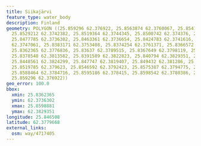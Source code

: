 ```yaml
---
title: Siikajärvi
feature_type: water_body
description: Finland
geometry: POLYGON ((25.859296 62.376922, 25.8563874 62.3760067, 25.8541469 62.3744567,
  25.8529212 62.3742382, 25.8519364 62.3744345, 25.8500742 62.374376, 25.8489513 62.3739013,
  25.8477785 62.3736302, 25.8463361 62.3736654, 25.8424783 62.3741616, 25.8397204
  62.3747061, 25.8383171 62.3753408, 25.8374254 62.3761371, 25.8366572 62.3768306,
  25.8362365 62.3776836, 25.83637 62.3789515, 25.8367649 62.3798119, 25.8374254 62.3803171,
  25.8378548 62.3813582, 25.8391589 62.3822823, 25.840794 62.3829351, 25.8430067 62.3827974,
  25.8448561 62.3824299, 25.847747 62.3819407, 25.849432 62.381286, 25.850316 62.3804767,
  25.8519785 62.379623, 25.8546592 62.3792423, 25.8575387 62.3794775, 25.8587235 62.3790072,
  25.8588464 62.3784716, 25.8595186 62.378415, 25.8598542 62.3780386, 25.8598881 62.3776452,
  25.859296 62.376922))
geo_error: 100.0
bbox:
  xmin: 25.8362365
  ymin: 62.3736302
  xmax: 25.8598881
  ymax: 62.3829351
longitude: 25.846508
latitude: 62.3779668
external_links:
  osm: way/4717405
---
```

